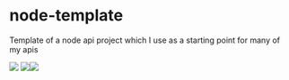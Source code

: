 # node-template
Template of a node api project which I use as a starting point for many of my apis

<img src="https://travis-ci.com/apiglue/api-template.svg?branch=develop" /> <img src="https://david-dm.org/apiglue/api-template.svg" /><img src="https://sonarcloud.io/api/project_badges/measure?project=api-template&metric=alert_status" />


